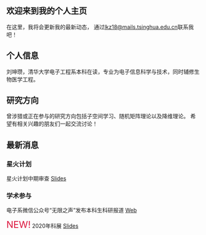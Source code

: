 ## 欢迎来到我的个人主页
在这里，我将会更新我的最新动态，
通过<lkz18@mails.tsinghua.edu.cn>联系我吧！
## 个人信息
刘坤瓒，清华大学电子工程系本科在读，专业为电子信息科学与技术，同时辅修生物医学工程。
## 研究方向
曾涉猎或正在参与的研究方向包括子空间学习、随机矩阵理论以及降维理论。
希望有相关兴趣的朋友们一起交流讨论！

## 最新消息
### 星火计划
星火计划中期审查 [Slides](https://cloud.tsinghua.edu.cn/d/c2fa2681d2af406a8c31/)

### 学术参与

电子系微信公众号“无限之声”发布本科生科研报道 [Web](https://mp.weixin.qq.com/s/iRsjnLhJ08xIfpdMc94yCw)

<font color=#DC143C size=5>NEW!</font> 2020年科展 [Slides](https://cloud.tsinghua.edu.cn/d/0a6444bf0bef44f99520/)

